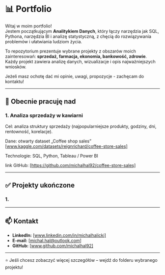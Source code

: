 # 📊 Portfolio

Witaj w moim portfolio!  
Jestem początkującym **Analitykiem Danych**, który łączy narzędzia jak SQL, Pythona, narzędzia BI i analizę statystyczną, z chęcią do rozwiązywania problemów i ułatwiania ludziom życia.

To repozytorium prezentuje wybrane projekty z obszarów moich zainteresowań: **sprzedaż, farmacja, ekonomia, bankowość, zdrowie**.
Każdy projekt zawiera analizę danych, wizualizacje i opis najważniejszych wniosków.

Jeżeli masz ochotę dać mi opinie, uwagi, propozycje - zachęcam do kontaktu!

---

## 🎯 Obecnie pracuję nad

### 1. Analiza sprzedaży w kawiarni

Cel: analiza struktury sprzedaży (najpopularniejsze produkty, godziny, dni, rentowność, korelacje).

Dane: otwarty dataset „Coffee shop sales” [www.kaggle.com/datasets/reignrichard/coffee-store-sales]

Technologie: SQL, Python, Tableau / Power BI

link GitHub: [https://github.com/michalhal92/coffee-store-sales]

---

## ✅ Projekty ukończone

### 1. 

---

## 📫 Kontakt
- **LinkedIn:** [www.linkedin.com/in/michalhalicki]   
- **E-mail:** [michal.hal@outlook.com]  
- **GitHub:** [www.github.com/michalhal92] 

---

⭐ Jeśli chcesz zobaczyć więcej szczegółów – wejdź do folderu wybranego projektu!
